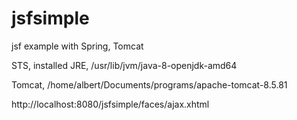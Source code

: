 # jsfsimple

jsf example with Spring, Tomcat


STS, installed JRE, /usr/lib/jvm/java-8-openjdk-amd64

Tomcat, /home/albert/Documents/programs/apache-tomcat-8.5.81

http://localhost:8080/jsfsimple/faces/ajax.xhtml
